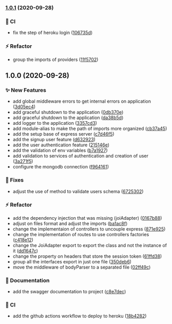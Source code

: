 ### [1.0.1](https://github.com/brunohafonso95/desafio-tecnico/compare/v1.0.0...v1.0.1) (2020-09-28)


### :repeat: CI

* fix the step of heroku login ([106735d](https://github.com/brunohafonso95/desafio-tecnico/commit/106735d6a6d27dc7300cfc982e2a622f7c3a86bc))


### :zap: Refactor

* group the imports of providers ([11f5702](https://github.com/brunohafonso95/desafio-tecnico/commit/11f5702e6eb809b97865ca8ec60c1e1dd2997d1f))

## 1.0.0 (2020-09-28)


### :sparkles: New Features

* add global middleware errors to get internal errors on application ([3d05ec4](https://github.com/brunohafonso95/desafio-tecnico/commit/3d05ec4e32c74b0d4e889f7ce8094c3f6f501de0))
* add graceful shutdown to the application ([0db370e](https://github.com/brunohafonso95/desafio-tecnico/commit/0db370efa5bca2ad2a2272ebe542d16efbf0788f))
* add graceful shutdown to the application ([da38b5d](https://github.com/brunohafonso95/desafio-tecnico/commit/da38b5dede4b249c6d66acfcdc3fcaf2758a1a43))
* add logger to the application ([3357cd3](https://github.com/brunohafonso95/desafio-tecnico/commit/3357cd3659c4ed16ad99a7509de897cf077daee6))
* add module-alias to make the path of imports more organized ([cb37a45](https://github.com/brunohafonso95/desafio-tecnico/commit/cb37a45959f4b1b077ea943264fd5ca8e3562c8c))
* add the setup base of express server ([c7d46f5](https://github.com/brunohafonso95/desafio-tecnico/commit/c7d46f592ebee115ae65348e453b66bf645dbd9b))
* add the signup user feature ([d632923](https://github.com/brunohafonso95/desafio-tecnico/commit/d63292391fb87a5758399579b500ef66aa40d218))
* add the user authentication feature ([215146e](https://github.com/brunohafonso95/desafio-tecnico/commit/215146ec27e57d1b12732379b4e494bdf5cc3a4f))
* add the validation of env variables ([b7a1927](https://github.com/brunohafonso95/desafio-tecnico/commit/b7a1927577dcf83957e4759c55d1e574db776a99))
* add validation to services of authentication and creation of user ([3a271f5](https://github.com/brunohafonso95/desafio-tecnico/commit/3a271f5afdb861cbadc028230e97b2e4587220f5))
* configure the mongodb connection ([f964161](https://github.com/brunohafonso95/desafio-tecnico/commit/f9641615466b05100bf5173d34dae60e390628da))


### :bug: Fixes

* adjust the use of method to validate users schema ([6725302](https://github.com/brunohafonso95/desafio-tecnico/commit/6725302dac4ef7e2063508795117fa0986a1ff56))


### :zap: Refactor

* add the dependency injection that was missing (joiAdapter) ([0167b88](https://github.com/brunohafonso95/desafio-tecnico/commit/0167b88eb88d7624e036c100d9e083af53fb060d))
* adjust on files format and adjust the imports ([ba1ac8f](https://github.com/brunohafonso95/desafio-tecnico/commit/ba1ac8fb623edbff4ce496ac0a284e0d76761764))
* change the implementaion of controllers to uncouple express ([871e925](https://github.com/brunohafonso95/desafio-tecnico/commit/871e92595d69690ce98e2a54b7cad7ee0df3a8c0))
* change the implementation of routes to use controllers factories ([c418e12](https://github.com/brunohafonso95/desafio-tecnico/commit/c418e12f7213bd0d2335d62b6ea9e61f9c1fc345))
* change the JoiAdapter export to export the class and not the instance of it ([dd1647c](https://github.com/brunohafonso95/desafio-tecnico/commit/dd1647c6bc10e35dee038b7cea6f0269457e4169))
* change the property on headers that store the session token ([61ffd38](https://github.com/brunohafonso95/desafio-tecnico/commit/61ffd3874389d6fc6a37ba187a4ebc519dd2a262))
* group all the interfaces export in just one file ([350deb6](https://github.com/brunohafonso95/desafio-tecnico/commit/350deb676656ca3a585947597ea2ab39f6a0c42b))
* move the middleware of bodyParser to a separated file ([02ff49c](https://github.com/brunohafonso95/desafio-tecnico/commit/02ff49cc667f45595d183030e4d98be538f323c6))


### :memo: Documentation

* add the swagger documentation to project ([c8e7dec](https://github.com/brunohafonso95/desafio-tecnico/commit/c8e7dec35a102fbbcdce839b2ee3bb45cc3886eb))


### :repeat: CI

* add the github actions workflow to deploy to heroku ([18b4282](https://github.com/brunohafonso95/desafio-tecnico/commit/18b4282a3bf745c93eeaf49a6dbfb8acacbf0c99))
